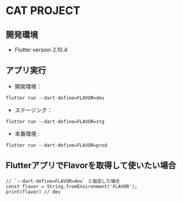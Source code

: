 # CAT PROJECT

## 開発環境
- Flutter version 2.10.4

## アプリ実行


- 開発環境：

```
flutter run --dart-define=FLAVOR=dev
```

- ステージング：

```
flutter run --dart-define=FLAVOR=stg
```

- 本番環境 :

```
flutter run --dart-define=FLAVOR=prod
```
## FlutterアプリでFlavorを取得して使いたい場合

```
// `--dart-define=FLAVOR=dev` と指定した場合
const flavor = String.fromEnvironment('FLAVOR');
print(flavor) // dev
```
